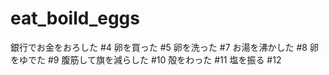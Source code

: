 # eat_boild_eggs

銀行でお金をおろした #4
卵を買った #5
卵を洗った #7
お湯を沸かした #8
卵をゆでた #9
腹筋して旗を減らした #10
殻をわった #11
塩を振る #12
